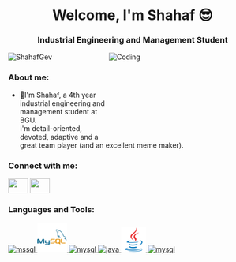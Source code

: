 <h1 align="center">Welcome, I'm Shahaf 😎</h1>
<h3 align="center"> Industrial Engineering and Management Student</h3>
<img align="right" alt="Coding" width="300" height="175" src="https://www.direct-data-analysis.co.uk/uploads/3/5/2/6/35268350/page6_orig.jpg">


<p align="left"> <img src="https://komarev.com/ghpvc/?username=ShahafGev&label=Profile%20views&color=0e75b6&style=flat" alt="ShahafGev" /> </p>
<h3 align="left">About me:</h3> </p>

- 👋I'm Shahaf, a 4th year industrial engineering and management student at BGU. <br>
I'm detail-oriented, devoted, adaptive and a great team player (and an excellent meme maker). <br>


<h3 align="left">Connect with me:</h3>
<p align="left">
<a href="https://www.linkedin.com/in/shahaf-gev/" target="blank"><img align="center" src="https://raw.githubusercontent.com/rahuldkjain/github-profile-readme-generator/master/src/images/icons/Social/linked-in-alt.svg" alt="" height="30" width="40" /></a>
<a href="https://www.facebook.com/sg149/" target="blank"><img align="center" src="https://raw.githubusercontent.com/rahuldkjain/github-profile-readme-generator/master/src/images/icons/Social/facebook.svg" alt="" height="30" width="40" /></a>
</p>




<h3 align="left">Languages and Tools:</h3>
<a href="https://www.microsoft.com/en-us/sql-server" target="_blank" rel="noreferrer"> <img src="https://www.svgrepo.com/show/303229/microsoft-sql-server-logo.svg" alt="mssql" width="60" height="60"/> </a> 
<a href="https://www.mysql.com/" target="_blank" rel="noreferrer"> <img src="https://raw.githubusercontent.com/devicons/devicon/master/icons/mysql/mysql-original-wordmark.svg" alt="mysql" width="60" height="60"/> </a> 
<a href="https://powerbi.microsoft.com/en-au/" target="_blank" rel="noreferrer"> <img src="https://powerbi.microsoft.com/pictures/shared/social/social-default-image.png" alt="mysql" width="45" height="55"/> </a> 
<a href="https://www.tableau.com/" target="_blank" rel="noreferrer"> <img src="https://camo.githubusercontent.com/c13034cf5ce18abda1a57109359a1d8656ba197b60a4c8c2bfd9cf95ad4824ca/68747470733a2f2f63646e6c2e74626c7366742e636f6d2f73697465732f64656661756c742f66696c65732f70616765732f7461626c6561756c6f676f5f686967687265732e706e67" alt="java" width="125" height="40"/> </a>
<a href="https://www.java.com" target="_blank" rel="noreferrer"> <img src="https://raw.githubusercontent.com/devicons/devicon/master/icons/java/java-original.svg" alt="java" width="50" height="50"/> </a>
<a href="https://www.microsoft.com/en-us/microsoft-365/excel" target="_blank" rel="noreferrer"> <img src="https://upload.wikimedia.org/wikipedia/commons/thumb/3/34/Microsoft_Office_Excel_%282019%E2%80%93present%29.svg/1200px-Microsoft_Office_Excel_%282019%E2%80%93present%29.svg.png" alt="mysql" width="40" height="40"/> </a> 



